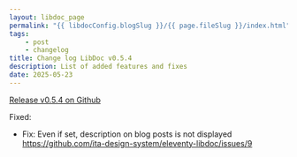 ```yaml
---
layout: libdoc_page
permalink: "{{ libdocConfig.blogSlug }}/{{ page.fileSlug }}/index.html"
tags:
    - post
    - changelog
title: Change log LibDoc v0.5.4
description: List of added features and fixes
date: 2025-05-23
---
```

[Release v0.5.4 on Github](https://github.com/ita-design-system/eleventy-libdoc/releases/tag/0.5.4)

Fixed:

* Fix: Even if set, description on blog posts is not displayed <https://github.com/ita-design-system/eleventy-libdoc/issues/9>
